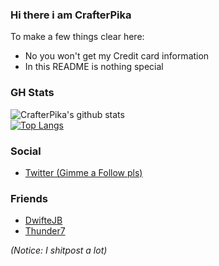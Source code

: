### Hi there i am CrafterPika

To make a few things clear here:
- No you won't get my Credit card information
- In this README is nothing special

### GH Stats

![CrafterPika's github stats](https://github-readme-stats.vercel.app/api?username=CrafterPika&show_icons=true&theme=radical)
<br>
[![Top Langs](https://github-readme-stats.vercel.app/api/top-langs/?username=CrafterPika&layout=compact)](https://github.com/anuraghazra/github-readme-stats)

### Social
- [Twitter (Gimme a Follow pls)](https://twitter.com/CrafterPika)

### Friends
- [DwifteJB](https://github.com/DwifteJB)
- [Thunder7](https://github.com/Thunder7Yoshi)

*(Notice: I shitpost a lot)*
